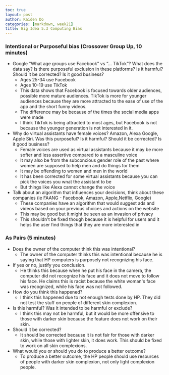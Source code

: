 ```yaml
---
toc: true
layout: post
author: Kaiden Do
categories: [markdown, week21]
title: Big Idea 5.3 Computing Bias
---
```


### Intentional or Purposeful bias (Crossover Group Up, 10 minutes)

- Google “What age groups use Facebook” vs “… TikTok”? What does the data say? Is there purposeful exclusion in these platforms? Is it harmful? Should it be corrected? Is it good business?
  - Ages 25-34 use Facebook
  - Ages 10-19 use TikTok
  - This data shows that Facebook is focused towards older audiences, possible more mature audiences. TikTok is more for younger audiences because they are more attracted to the ease of use of the app and the short funny videos.
  - The difference may be because of the times the social media apps were made
  - I think TikTok is being attracted to most ages, but Facebook is not because the younger generation is not interested in it.
- Why do virtual assistants have female voices? Amazon, Alexa Google, Apple Siri. Was this purposeful? Is it harmful? Should it be corrected? Is it good business?
  - Female voices are used as virtual assistants because it may be more softer and less assertive compared to a masculine voice
  - It may also be from the subconcious gender role of the past where women are supposed to help men and do things for them
  - It may be offending to women and men in the world
  - It has been corrected for some virtual assistants because you can pick the voices you wnat the assistant to be
  - But things like Alexa cannot change the voice
- Talk about an algorithm that influences your decisions, think about these companies (ie FAANG - Facebook, Amazon, Apple,Netflix, Google)
  - These companies have an algorithm that would suggest ads and videos based on your previous choices and actions on the website
  - This may be good but it might be seen as an invasion of privacy
  - This shouldn't be fixed though because it is helpful for users and it helps the user find things that they are more interested in

### As Pairs (5 minutes)

- Does the owner of the computer think this was intentional?
  - The owner of the computer thinks this was intentional because he is saying that HP computers is purposely not recognizing his face.
- If yes or no, justify you conclusion.
  - He thinks this because when he put his face in the camera, the computer did not recognize his face and it does not move to follow his face. He claims this is racist because the white woman's face was recognized, while his face was not followed.
- How do you think this happened?
  - I think this happened due to not enough tests done by HP. They did not test the stuff on people of different skin complexion.
- Is this harmful? Was it intended to be harmful or exclude?
  - I think this may not be harmful, but it would be more offensive to those with darker skin because the feature does not work on their skin.
- Should it be corrected?
  - It should be corrected because it is not fair for those with darker skin, while those with lighter skin, it does work. This should be fixed to work on all skin complexions.
- What would you or should you do to produce a better outcome?
  - To produce a better outcome, the HP people should use resources of people with darker skin complexion, not only light complexion people.
